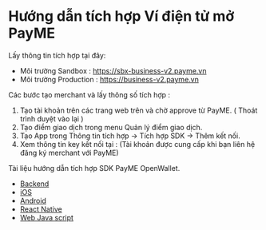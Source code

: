 # Hướng dẫn tích hợp Ví điện tử mở PayME
Lấy thông tin tích hợp tại đây:
- Môi trường Sandbox : https://sbx-business-v2.payme.vn
- Môi trường Production : https://business-v2.payme.vn  

Các bước tạo merchant và lấy thông số tích hợp :
1. Tạo tài khoản trên các trang web trên và chờ approve từ PayME. ( Thoát trình duyệt vào lại )
2. Tạo điểm giao dịch trong menu Quản lý điểm giao dịch.
3. Tạo App trong Thông tin tích hợp -> Tích hợp SDK -> Thêm kết nối.
4. Xem thông tin key kết nối tại :
(Tài khoản được cung cấp khi bạn liên hệ đăng ký merchant với PayME)

Tài liệu hướng dẫn tích hợp SDK PayME OpenWallet.
- [Backend](https://github.com/PayME-Tech/OpenEWallet/wiki/Backend)
- [iOS](https://github.com/PayME-Tech/PayME-SDK-IOS/blob/master/README.md)
- [Android](https://github.com/PayME-Tech/PayME-SDK-Android-Example/blob/main/README.md)
- [React Native](https://www.npmjs.com/package/react-native-payme-sdk)
- [Web Java script](https://www.npmjs.com/package/web-payme-sdk)
